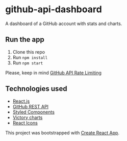 # github-api-dashboard

A dashboard of a GitHub account with stats and charts.

## Run the app

1. Clone this repo
2. Run ```npm install```
3. Run ```npm start```

Please, keep in mind [GitHub API Rate Limiting](https://developer.github.com/v3/#rate-limiting)

## Technologies used

- [React.js](https://reactjs.org/)
- [GitHub REST API](https://developer.github.com/v3/)
- [Styled Components](https://styled-components.com/)
- [Victory charts](https://formidable.com/open-source/victory/)
- [React Icons](https://react-icons.netlify.com/#/)

This project was bootstrapped with [Create React App](https://github.com/facebook/create-react-app).
